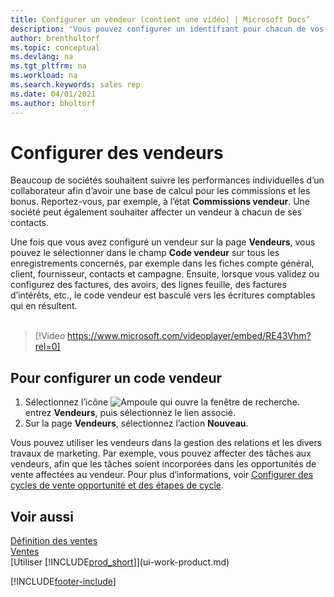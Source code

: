 ```yaml
---
title: Configurer un vendeur (contient une vidéo) | Microsoft Docs’
description: 'Vous pouvez configurer un identifiant pour chacun de vos vendeurs, afin de pouvoir suivre les performances de la personne ou affecter un vendeur à un contact.'
author: brentholtorf
ms.topic: conceptual
ms.devlang: na
ms.tgt_pltfrm: na
ms.workload: na
ms.search.keywords: sales rep
ms.date: 04/01/2021
ms.author: bholtorf
---
```

# Configurer des vendeurs

Beaucoup de sociétés souhaitent suivre les performances individuelles d’un collaborateur afin d’avoir une base de calcul pour les commissions et les bonus. Reportez-vous, par exemple, à l’état **Commissions vendeur**. Une société peut également souhaiter affecter un vendeur à chacun de ses contacts.

Une fois que vous avez configuré un vendeur sur la page **Vendeurs**, vous pouvez le sélectionner dans le champ **Code vendeur** sur tous les enregistrements concernés, par exemple dans les fiches compte général, client, fournisseur, contacts et campagne. Ensuite, lorsque vous validez ou configurez des factures, des avoirs, des lignes feuille, des factures d’intérêts, etc., le code vendeur est basculé vers les écritures comptables qui en résultent.
<br><br>  
> [!Video https://www.microsoft.com/videoplayer/embed/RE43Vhm?rel=0]

## Pour configurer un code vendeur

1. Sélectionnez l’icône ![Ampoule qui ouvre la fenêtre de recherche.](media/ui-search/search_small.png "Dites-moi ce que vous voulez faire") entrez **Vendeurs**, puis sélectionnez le lien associé.
2. Sur la page **Vendeurs**, sélectionnez l’action **Nouveau**.

Vous pouvez utiliser les vendeurs dans la gestion des relations et les divers travaux de marketing. Par exemple, vous pouvez affecter des tâches aux vendeurs, afin que les tâches soient incorporées dans les opportunités de vente affectées au vendeur. Pour plus d’informations, voir [Configurer des cycles de vente opportunité et des étapes de cycle](marketing-how-setup-opportunity-sales-cycles-stages.md).

## Voir aussi

[Définition des ventes](sales-setup-sales.md)  
[Ventes](sales-manage-sales.md)  
[Utiliser [!INCLUDE[prod_short](includes/prod_short.md)]](ui-work-product.md)  


[!INCLUDE[footer-include](includes/footer-banner.md)]
